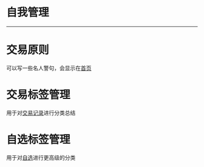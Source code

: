 # 自我管理
---

# 交易原则
可以写一些名人警句，会显示在[首页](home.md)

# 交易标签管理
用于对[交易记录](record.md)进行分类总结

# 自选标签管理
用于对[自选](favorites.md)进行更高级的分类